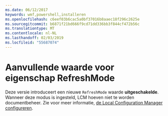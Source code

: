```yaml
---
ms.date: 06/12/2017
keywords: wmf,powershell,installeren
ms.openlocfilehash: c6eef03b6cac5a0bf37016b8aaec18f296c2625e
ms.sourcegitcommit: b6871f21bd666f9cd71dd336bb3f844cf472b56c
ms.translationtype: MT
ms.contentlocale: nl-NL
ms.lasthandoff: 02/03/2019
ms.locfileid: "55687074"
---
```

# <a name="additional-value-for-refreshmode-property"></a>Aanvullende waarde voor eigenschap RefreshMode

Deze versie introduceert een nieuwe `RefreshMode` waarde **uitgeschakelde**. Wanneer deze modus is ingesteld, LCM hoeven niet te worden documentbeheer. Zie voor meer informatie, [de Local Configuration Manager configureren](https://msdn.microsoft.com/powershell/dsc/metaconfig).
